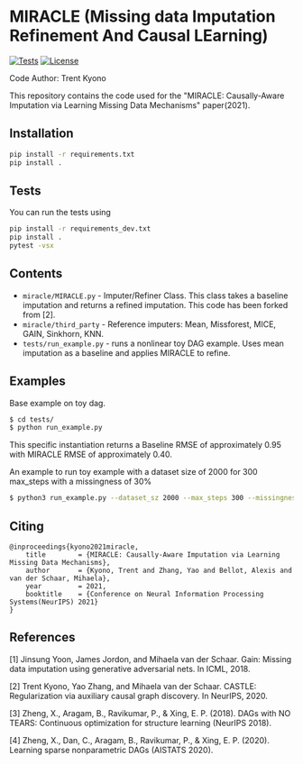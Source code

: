 # MIRACLE (Missing data Imputation Refinement And Causal LEarning)

[![Tests](https://github.com/vanderschaarlab/MIRACLE/actions/workflows/test_miracle.yml/badge.svg)](https://github.com/vanderschaarlab/MIRACLE/actions/workflows/test_miracle.yml)
[![License](https://img.shields.io/badge/License-BSD%203--Clause-blue.svg)](https://github.com/vanderschaarlab/MIRACLE/blob/main/LICENSE)

Code Author: Trent Kyono

This repository contains the code used for the "MIRACLE: Causally-Aware Imputation via Learning Missing Data Mechanisms" paper(2021).

## Installation

```bash
pip install -r requirements.txt
pip install .
```

## Tests
You can run the tests using
```bash
pip install -r requirements_dev.txt
pip install .
pytest -vsx
```

## Contents

- `miracle/MIRACLE.py` - Imputer/Refiner Class. This class takes a baseline imputation and returns a refined imputation. This code has been forked from [2].
- `miracle/third_party` - Reference imputers: Mean, Missforest, MICE, GAIN, Sinkhorn, KNN.
- `tests/run_example.py` - runs a nonlinear toy DAG example.  Uses mean imputation as a baseline and applies MIRACLE to refine.  

## Examples


Base example on toy dag.
```bash
$ cd tests/
$ python run_example.py
```

This specific instantiation returns a Baseline RMSE of approximately 0.95 with MIRACLE RMSE of approximately 0.40.

An example to run toy example with a dataset size of 2000 for 300 max_steps with a missingness of 30%
```bash
$ python3 run_example.py --dataset_sz 2000 --max_steps 300 --missingness 0.3
```
## Citing
```
@inproceedings{kyono2021miracle,
	title        = {MIRACLE: Causally-Aware Imputation via Learning Missing Data Mechanisms},
	author       = {Kyono, Trent and Zhang, Yao and Bellot, Alexis and van der Schaar, Mihaela},
	year         = 2021,
	booktitle    = {Conference on Neural Information Processing Systems(NeurIPS) 2021}
}
```
## References

[1] Jinsung Yoon, James Jordon, and Mihaela van der Schaar. Gain: Missing data imputation using generative adversarial nets. In ICML, 2018.

[2] Trent Kyono, Yao Zhang, and Mihaela van der Schaar. CASTLE: Regularization via auxiliary causal graph discovery. In NeurIPS, 2020.

[3] Zheng, X., Aragam, B., Ravikumar, P., & Xing, E. P. (2018). DAGs with NO TEARS: Continuous optimization for structure learning (NeurIPS 2018).

[4] Zheng, X., Dan, C., Aragam, B., Ravikumar, P., & Xing, E. P. (2020). Learning sparse nonparametric DAGs (AISTATS 2020). 
